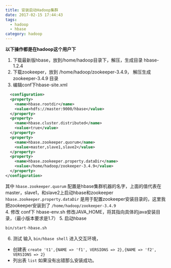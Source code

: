 ```yaml
---
title: 安装启动Hadoop集群
date: 2017-02-15 17:44:43
tags:
  - hadoop
  - hbase
category: hadoop
---
```


**以下操作都是在hadoop这个用户下**

1. 下载最新版hbase，放到/home/hadoop目录下，解压，生成目录 hbase-1.2.4
2. 下载zookeeper，放到 /home/hadoop/zookeeper-3.4.9， 解压生成 zookeeper-3.4.9 目录
3. 编辑conf下hbase-site.xml
```xml
  <configuration>
  <property>
    <name>hbase.rootdir</name>
    <value>hdfs://master:9000/hbase</value>
  </property>
  <property>
    <name>hbase.cluster.distributed</name>
    <value>true</value>
  </property>
  <property>
    <name>hbase.zookeeper.quorum</name>
    <value>master,slave1,slave2</value>
  </property>
  <property>
    <name>hbase.zookeeper.property.dataDir</name>
    <value>/home/hadoop/zookeeper-3.4.9</value>
  </property>
</configuration>
```
其中 `hbase.zookeeper.quorum` 配置是hbase集群机器的名字，上面的值代表在master，slave1，和slave2上启动hbase和zookeeper    
`hbase.zookeeper.property.dataDir` 是用于配置zookeeper安装目录的，这里我把zookeeper安装到了 `/home/hadoop/zookeeper-3.4.9`    
4. 修改 conf下 hbase-env.sh
修改JAVA_HOME，将其指向具体的java安装目录，（最小版本要求是1.7）
5. 启动hbase
```bash
bin/start-hbase.sh
```
6. 测试
输入 `bin/hbase shell` 进入交互环境，
- 创建表 `create 't1',{NAME => 'f1', VERSIONS => 2},{NAME => 'f2', VERSIONS => 2}`
- 列出表 `list`
如果没有出错那么安装成功。